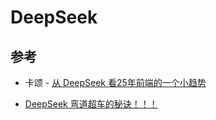 # DeepSeek

## 参考

- 卡颂 - [从 DeepSeek 看25年前端的一个小趋势](https://mp.weixin.qq.com/s/rrYofeAFFXWiyEUbxi9EPA)

- [DeepSeek 弯道超车的秘诀！！！](https://mp.weixin.qq.com/s/NnTbkjcZc4YOk2PfDRYtSA)

